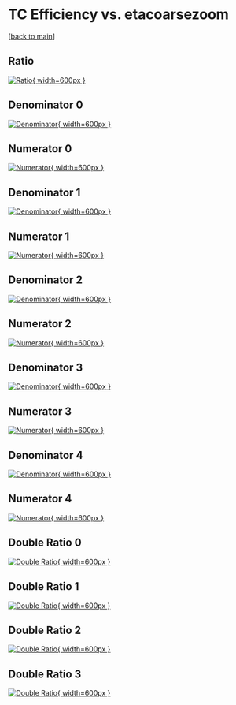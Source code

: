 # TC Efficiency vs. etacoarsezoom

[[back to main](./)]



## Ratio

[![Ratio](../mtv/var/TC_xtr_13_0_eff_etacoarsezoom.png){ width=600px }](../mtv/var/TC_xtr_13_0_eff_etacoarsezoom.pdf)

## Denominator 0

[![Denominator](../mtv/den/TC_xtr_13_0_eff_etacoarsezoom_den0.png){ width=600px }](../mtv/den/TC_xtr_13_0_eff_etacoarsezoom_den0.pdf)

## Numerator 0

[![Numerator](../mtv/num/TC_xtr_13_0_eff_etacoarsezoom_num0.png){ width=600px }](../mtv/num/TC_xtr_13_0_eff_etacoarsezoom_num0.pdf)

## Denominator 1

[![Denominator](../mtv/den/TC_xtr_13_0_eff_etacoarsezoom_den1.png){ width=600px }](../mtv/den/TC_xtr_13_0_eff_etacoarsezoom_den1.pdf)

## Numerator 1

[![Numerator](../mtv/num/TC_xtr_13_0_eff_etacoarsezoom_num1.png){ width=600px }](../mtv/num/TC_xtr_13_0_eff_etacoarsezoom_num1.pdf)

## Denominator 2

[![Denominator](../mtv/den/TC_xtr_13_0_eff_etacoarsezoom_den2.png){ width=600px }](../mtv/den/TC_xtr_13_0_eff_etacoarsezoom_den2.pdf)

## Numerator 2

[![Numerator](../mtv/num/TC_xtr_13_0_eff_etacoarsezoom_num2.png){ width=600px }](../mtv/num/TC_xtr_13_0_eff_etacoarsezoom_num2.pdf)

## Denominator 3

[![Denominator](../mtv/den/TC_xtr_13_0_eff_etacoarsezoom_den3.png){ width=600px }](../mtv/den/TC_xtr_13_0_eff_etacoarsezoom_den3.pdf)

## Numerator 3

[![Numerator](../mtv/num/TC_xtr_13_0_eff_etacoarsezoom_num3.png){ width=600px }](../mtv/num/TC_xtr_13_0_eff_etacoarsezoom_num3.pdf)

## Denominator 4

[![Denominator](../mtv/den/TC_xtr_13_0_eff_etacoarsezoom_den4.png){ width=600px }](../mtv/den/TC_xtr_13_0_eff_etacoarsezoom_den4.pdf)

## Numerator 4

[![Numerator](../mtv/num/TC_xtr_13_0_eff_etacoarsezoom_num4.png){ width=600px }](../mtv/num/TC_xtr_13_0_eff_etacoarsezoom_num4.pdf)

## Double Ratio 0

[![Double Ratio](../mtv/ratio/TC_xtr_13_0_eff_etacoarsezoom_ratio0.png){ width=600px }](../mtv/ratio/TC_xtr_13_0_eff_etacoarsezoom_ratio0.pdf)

## Double Ratio 1

[![Double Ratio](../mtv/ratio/TC_xtr_13_0_eff_etacoarsezoom_ratio1.png){ width=600px }](../mtv/ratio/TC_xtr_13_0_eff_etacoarsezoom_ratio1.pdf)

## Double Ratio 2

[![Double Ratio](../mtv/ratio/TC_xtr_13_0_eff_etacoarsezoom_ratio2.png){ width=600px }](../mtv/ratio/TC_xtr_13_0_eff_etacoarsezoom_ratio2.pdf)

## Double Ratio 3

[![Double Ratio](../mtv/ratio/TC_xtr_13_0_eff_etacoarsezoom_ratio3.png){ width=600px }](../mtv/ratio/TC_xtr_13_0_eff_etacoarsezoom_ratio3.pdf)

